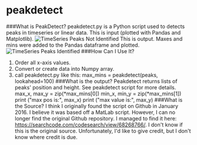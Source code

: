 # peakdetect
###What is PeakDetect?
peakdetect.py is a Python script used to detects peaks in timeseries or linear data. 
This is input (plotted with Pandas and Matplotlib).
![TimeSeries Peaks Not Identified](har1eyk.github.com/peakdetect/images/timeseries.graph.png)
This is output. Maxes and mins were added to the Pandas dataframe and plotted.
![TimeSeries Peaks Identified](har1eyk.github.com/peakdetect/timeseries.with.maxes.and.mins.png)
###How Can I Use It?
1.  Order all x-axis values. 
2.  Convert or create data into Numpy array.
3.  call peakdetect.py like this:
  max_mins = peakdetect(peaks, lookahead=100)
###What is the output?
Peakdetect returns lists of peaks' position and height. See peakdetect script for more details.
  max_x, max_y = zip(*max_mins[0])
  min_x, min_y = zip(*max_mins[1])
  print ("max pos is:", max_x)
  print ("max value is:", max_y)
###What is the Source?
I think I originally found the script on Github in January 2016. I believe it was based off a MatLab script. However, I can no longer find the original Github repository. I managed to find it here: https://searchcode.com/codesearch/view/68268766/. I don't know if this is the original source. Unfortunately, I'd like to give credit, but I don't know where credit is due. 


